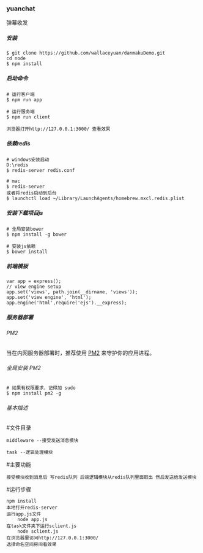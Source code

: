 ### yuanchat

弹幕收发


##### 安装


```
$ git clone https://github.com/wallaceyuan/danmakuDemo.git
cd node
$ npm install
```


##### 启动命令

```
# 运行客户端
$ npm run app

# 运行服务端
$ npm run client

浏览器打开http://127.0.0.1:3000/ 查看效果
```

##### 依赖redis
```
# windows安装启动
D:\redis
$ redis-server redis.conf

# mac
$ redis-server
或者将redis启动到后台
$ launchctl load ~/Library/LaunchAgents/homebrew.mxcl.redis.plist
```

##### 安装下载项目js

```
# 全局安装bower
$ npm install -g bower

# 安装js依赖
$ bower install
```

##### 前端模板

```
var app = express();
// view engine setup
app.set('views', path.join(__dirname, 'views'));
app.set('view engine', 'html');
app.engine('html',require('ejs').__express);
```

##### 服务器部署

###### PM2

当在内网服务器部署时，推荐使用 [PM2](https://github.com/Unitech/pm2/) 来守护你的应用进程。

###### 全局安装 PM2

```
# 如果有权限要求，记得加 sudo
$ npm install pm2 -g
```

###### 基本描述

#文件目录
```
middleware --接受发送消息模块

task --逻辑处理模块
```

#主要功能
```
接受模块收到消息后 写redis队列 后端逻辑模块从redis队列里面取出 然后发送给发送模块
```

#运行步骤
```
npm install
本地打开redis-server
运行app.js文件
    node app.js
在task文件夹下运行sclient.js
    node sclient.js
在浏览器里访问http://127.0.0.1:3000/
选择命名空间房间看效果
```
